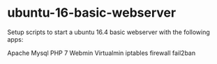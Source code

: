 # ubuntu-16-basic-webserver
Setup scripts to start a ubuntu 16.4 basic webserver with the following apps:

Apache
Mysql
PHP 7
Webmin
Virtualmin 
iptables firewall
fail2ban
